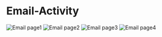 # Email-Activity
![Email page1](https://user-images.githubusercontent.com/87475295/133027486-c13c094f-53b2-444e-bfbb-b246c293f184.png)
![Email page2](https://user-images.githubusercontent.com/87475295/133027495-e1c5f969-f78e-497d-9f0b-2c69089fa642.png)
![Email page3](https://user-images.githubusercontent.com/87475295/133027510-73cb4f35-aa21-4126-a6ad-4107b3a1573d.png)
![Email page4](https://user-images.githubusercontent.com/87475295/133027520-358e5728-d6cb-4eef-bdd5-8f31b4cbeca0.png)
